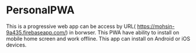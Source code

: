 # PersonalPWA
This is a progressive web app can be access by URL( https://mohsin-9a435.firebaseapp.com/) in borwser.
This PWA have ability to install on mobile home screen and work offline. 
This app can install on Android or iOS devices.  
